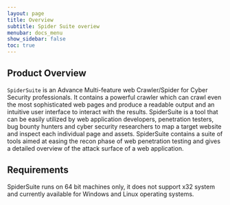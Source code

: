 ```yaml
---
layout: page
title: Overview
subtitle: Spider Suite overiew
menubar: docs_menu
show_sidebar: false
toc: true
---
```


## Product Overview
`SpiderSuite` is an Advance Multi-feature web Crawler/Spider for Cyber Security professionals. It contains a powerful crawler which can crawl even the most sophisticated web pages and produce a readable output and an intuitive user interface to interact with the results.
SpiderSuite is a tool that can be easily utilized by web application developers, penetration testers, bug bounty hunters and cyber security researchers to map a target website and inspect each individual page and assets.
SpiderSuite contains a suite of tools aimed at easing the recon phase of web penetration testing and gives a detailed overview of the attack surface of a web application.

## Requirements
SpiderSuite runs on 64 bit machines only, it does not support x32 system and currently available for Windows and Linux operating systems.
